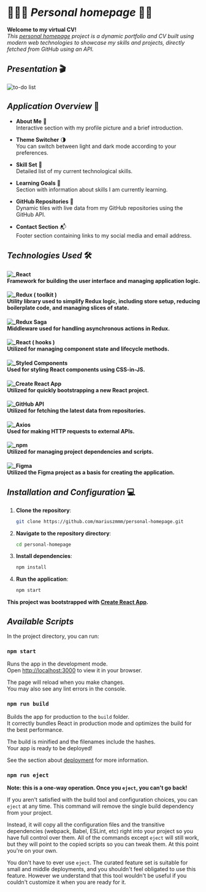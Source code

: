 # 🙋🏻‍♂️ _Personal homepage_ 🚀🌟

**Welcome to my virtual CV!**  
_This [personal homepage](https://myprojects.pl/) project is a dynamic portfolio and CV built using modern web technologies to showcase my skills and projects, directly fetched from GitHub using an API._

## _Presentation_ 🎬
![to-do list](/presentation.gif)

## _Application Overview_ 👀

- **About Me** 📸  
  Interactive section with my profile picture and a brief introduction.

- **Theme Switcher** 🌗  
  You can switch between light and dark mode according to your preferences.

- **Skill Set** 💼  
  Detailed list of my current technological skills.

- **Learning Goals** 🎯  
  Section with information about skills I am currently learning.

- **GitHub Repositories** 📂  
  Dynamic tiles with live data from my GitHub repositories using the GitHub API.

- **Contact Section** 📬  
  Footer section containing links to my social media and email address.

## _Technologies Used_ 🛠️

#### ![_React](https://img.shields.io/badge/React-4dd8ff?style=plastic&logo=react&logoColor=4dd8ff&labelColor=121212)<br>Framework for building the user interface and managing application logic.

#### ![_Redux ( toolkit )](<https://img.shields.io/badge/Redux_(_toolkit_)-7033cc?style=plastic&logo=redux&logoColor=895cd6&labelColor=121212>)<br>Utility library used to simplify Redux logic, including store setup, reducing boilerplate code, and managing slices of state.

#### ![_Redux Saga](https://img.shields.io/badge/Redux_Saga-76E34F?style=plastic&logo=reduxsaga&logoColor=76E34F&labelColor=121212)<br>Middleware used for handling asynchronous actions in Redux.

#### ![_React ( hooks )](<https://img.shields.io/badge/React_(_hooks_)-4dd8ff?style=plastic&logo=react&logoColor=4dd8ff&labelColor=121212>)<br>Utilized for managing component state and lifecycle methods.

#### ![_Styled Components](https://img.shields.io/badge/Styled%20Components-F91F68?style=plastic&logo=styledcomponents&logoColor=fa3879&labelColor=121212)<br>Used for styling React components using CSS-in-JS.

#### ![_Create React App](https://img.shields.io/badge/Create_React_App-4dd8ff?style=plastic&logo=create-react-app&logoColor=4dd8ff&labelColor=121212)<br>Utilized for quickly bootstrapping a new React project.

#### ![_GitHub API](https://img.shields.io/badge/GitHub_API-1f1f1f?style=plastic&logo=github&logoColor=fff&labelColor=121212)<br>Utilized for fetching the latest data from repositories.

#### ![_Axios](https://img.shields.io/badge/Axios-7033cc?style=plastic&logo=axios&logoColor=8253df&labelColor=121212)<br>Used for making HTTP requests to external APIs.

#### ![_npm](https://img.shields.io/badge/npm-d00908?style=plastic&logo=npm&logoColor=f00909&labelColor=121212)<br>Utilized for managing project dependencies and scripts.

#### ![_Figma](https://img.shields.io/badge/Figma-f25425?style=plastic&logo=figma&logoColor=f25425&labelColor=121212)<br>Utilized the Figma project as a basis for creating the application.

## _Installation and Configuration_ 💻

1. **Clone the repository**:
   ```bash
   git clone https://github.com/mariuszmmm/personal-homepage.git
   ```
2. **Navigate to the repository directory**:
   ```bash
   cd personal-homepage
   ```
3. **Install dependencies**:
   ```bash
   npm install
   ```
4. **Run the application**:
   ```bash
   npm start
   ```

**This project was bootstrapped with [Create React App](https://github.com/facebook/create-react-app).**

## _Available Scripts_

In the project directory, you can run:

### `npm start`

Runs the app in the development mode.\
Open [http://localhost:3000](http://localhost:3000) to view it in your browser.

The page will reload when you make changes.\
You may also see any lint errors in the console.

### `npm run build`

Builds the app for production to the `build` folder.\
It correctly bundles React in production mode and optimizes the build for the best performance.

The build is minified and the filenames include the hashes.\
Your app is ready to be deployed!

See the section about [deployment](https://facebook.github.io/create-react-app/docs/deployment) for more information.

### `npm run eject`

**Note: this is a one-way operation. Once you `eject`, you can't go back!**

If you aren't satisfied with the build tool and configuration choices, you can `eject` at any time. This command will remove the single build dependency from your project.

Instead, it will copy all the configuration files and the transitive dependencies (webpack, Babel, ESLint, etc) right into your project so you have full control over them. All of the commands except `eject` will still work, but they will point to the copied scripts so you can tweak them. At this point you're on your own.

You don't have to ever use `eject`. The curated feature set is suitable for small and middle deployments, and you shouldn't feel obligated to use this feature. However we understand that this tool wouldn't be useful if you couldn't customize it when you are ready for it.
